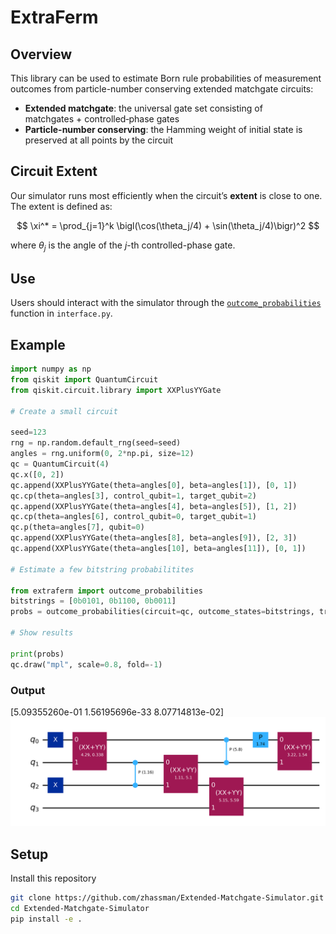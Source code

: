# ExtraFerm

## Overview

This library can be used to estimate Born rule probabilities of measurement outcomes from particle-number conserving extended matchgate circuits:

- **Extended matchgate**: the universal gate set consisting of matchgates + controlled‑phase gates  
- **Particle-number conserving**: the Hamming weight of initial state is preserved at all points by the circuit

## Circuit Extent

Our simulator runs most efficiently when the circuit’s **extent** is close to one. The extent is defined as:

$$
\xi^* = \prod_{j=1}^k \bigl(\cos(\theta_j/4) + \sin(\theta_j/4)\bigr)^2
$$

where $\theta_j$ is the angle of the $j$-th controlled-phase gate.

## Use

Users should interact with the simulator through the [`outcome_probabilities`](python/extended_matchgate_simulator/interface.py) function in `interface.py`. 

## Example

```python
import numpy as np
from qiskit import QuantumCircuit
from qiskit.circuit.library import XXPlusYYGate

# Create a small circuit

seed=123
rng = np.random.default_rng(seed=seed)
angles = rng.uniform(0, 2*np.pi, size=12)
qc = QuantumCircuit(4)
qc.x([0, 2])
qc.append(XXPlusYYGate(theta=angles[0], beta=angles[1]), [0, 1])
qc.cp(theta=angles[3], control_qubit=1, target_qubit=2)
qc.append(XXPlusYYGate(theta=angles[4], beta=angles[5]), [1, 2])
qc.cp(theta=angles[6], control_qubit=0, target_qubit=1)
qc.p(theta=angles[7], qubit=0)
qc.append(XXPlusYYGate(theta=angles[8], beta=angles[9]), [2, 3])
qc.append(XXPlusYYGate(theta=angles[10], beta=angles[11]), [0, 1])

# Estimate a few bitstring probabilitites

from extraferm import outcome_probabilities
bitstrings = [0b0101, 0b1100, 0b0011]
probs = outcome_probabilities(circuit=qc, outcome_states=bitstrings, trajectory_count=100_000, seed=seed)

# Show results

print(probs)
qc.draw("mpl", scale=0.8, fold=-1)
```

### Output

[5.09355260e-01 1.56195696e-33 8.07714813e-02]
![Quantum Circuit](tutorials/circuit.png)


## Setup

Install this repository

```bash
git clone https://github.com/zhassman/Extended-Matchgate-Simulator.git
cd Extended-Matchgate-Simulator
pip install -e .
```
